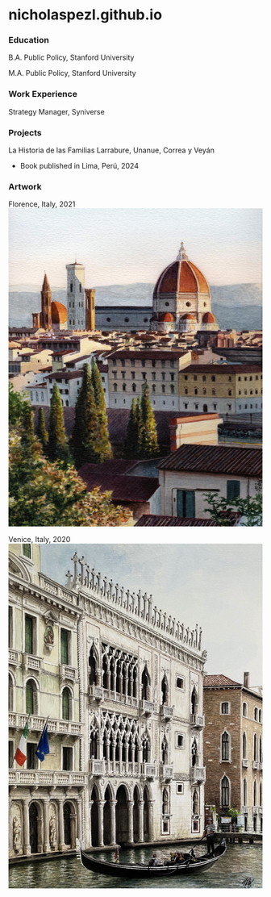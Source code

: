 # nicholaspezl.github.io
### Education
B.A. Public Policy, Stanford University

M.A. Public Policy, Stanford University

### Work Experience
Strategy Manager, Syniverse

### Projects
La Historia de las Familias Larrabure, Unanue, Correa y Veyán
- Book published in Lima, Perú, 2024

### Artwork
Florence, Italy, 2021
![Florence Italy 2021](/docs/assets/Florence.JPG) 

Venice, Italy, 2020
![Venice Italy 2020](/docs/assets/Venice.jpg)
